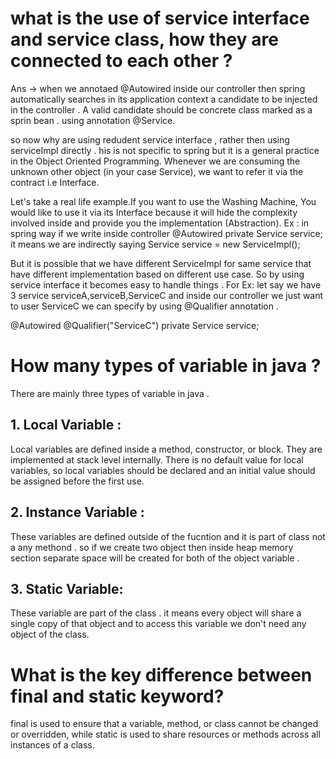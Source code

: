 # what is the use of service interface and service class, how they are connected to each other ?
Ans -> when we annotaed @Autowired inside our controller then spring automatically searches in its application context a candidate to be injected in the controller . A valid 
candidate should be concrete class marked as a sprin bean . using annotation @Service. 

so now why are using redudent service interface , rather then using serviceImpl directly . 
his is not specific to spring but it is a general practice in the Object Oriented Programming. Whenever we are consuming the unknown other object (in your case Service), 
we want to refer it via the contract i.e Interface.

Let's take a real life example.If you want to use the Washing Machine, You would like to use it via its Interface because it will hide the complexity involved inside and 
provide you the implementation (Abstraction).
Ex : in spring way if we write inside controller 
@Autowired 
private Service service;
it means we are indirectly saying 
Service service = new ServiceImpl();

But it is possible that we have different ServiceImpl for same service that have different implementation based on different use case. So by using service interface it becomes
easy to handle things . 
For Ex: 
let say we have 3 service  serviceA,serviceB,ServiceC  and inside our controller we just want to user ServiceC we can specify by using @Qualifier annotation . 

@Autowired
@Qualifier("ServiceC")
private Service service;

# How many types of variable in java ?
There are mainly three types of variable in java . 
## 1. Local Variable : 
Local variables are defined inside a method, constructor, or block. They are implemented at stack level internally. There is no default value for local variables, so local variables should be declared and an initial value should be assigned before the first use.


## 2. Instance Variable : 
These variables are defined outside of the fucntion and it is part of class not a any methond . so if we create two object then inside heap memory section separate space will be created for both of the object variable . 

## 3. Static Variable: 
These variable are part of the class . it means every object will share a single copy of that object and to access this variable we don't need any object of the class. 

# What is the key difference between final and static keyword?
final is used to ensure that a variable, method, or class cannot be changed or overridden, while static is used to share resources or methods across all instances of a class.

